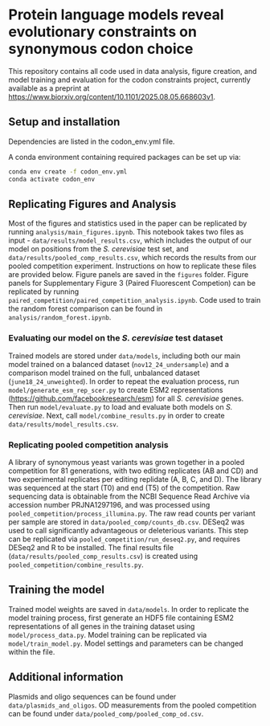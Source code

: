 # Protein language models reveal evolutionary constraints on synonymous codon choice

This repository contains all code used in data analysis, figure creation, and model training and evaluation for the codon constraints project, currently available as a preprint at https://www.biorxiv.org/content/10.1101/2025.08.05.668603v1.

## Setup and installation
Dependencies are listed in the codon_env.yml file.

A conda environment containing required packages can be set up via:

```bash
conda env create -f codon_env.yml
conda activate codon_env
```

## Replicating Figures and Analysis
Most of the figures and statistics used in the paper can be replicated by running `analysis/main_figures.ipynb`. 
This notebook takes two files as input - `data/results/model_results.csv`, which includes the output of our model on positions from the _S. cerevisiae_ test set, and `data/results/pooled_comp_results.csv`, 
which records the results from our pooled competition experiment. Instructions on how to replicate these files are provided below.
Figure panels are saved in the `figures` folder. Figure panels for Supplementary Figure 3 (Paired Fluorescent Competion) can be replicated by running `paired_competition/paired_competition_analysis.ipynb`.
Code used to train the random forest comparison can be found in `analysis/random_forest.ipynb`.

### Evaluating our model on the _S. cerevisiae_ test dataset
Trained models are stored under `data/models`, including both our main model trained on a balanced dataset (`nov12_24_undersample`) and a comparison model trained on the full, unbalanced dataset (`june18_24_unweighted`).
In order to repeat the evaluation process, run `model/generate_esm_rep_scer.py` to create ESM2 representations (https://github.com/facebookresearch/esm) for all _S. cerevisiae_ genes. 
Then run `model/evaluate.py` to load and evaluate both models on _S. cerevisiae_. Next, call `model/combine_results.py` in order to create `data/results/model_results.csv`. 

### Replicating pooled competition analysis
A library of synonymous yeast variants was grown together in a pooled competition for 81 generations, with two editing replicates (AB and CD) and two experimental replicates per editing replidate (A, B, C, and D). The library was sequenced at the start (T0) and end (T5) of the competition. Raw sequencing data is obtainable from the NCBI Sequence Read Archive via accession number PRJNA1297196, and was processed using `pooled_competition/process_illumina.py`. The raw read counts per variant per sample are stored in `data/pooled_comp/counts_db.csv`.
DESeq2 was used to call significantly advantageous or deleterious variants. This step can be replicated via `pooled_competition/run_deseq2.py`, and requires DESeq2 and R to be installed.
The final results file (`data/results/pooled_comp_results.csv`) is created using `pooled_competition/combine_results.py`.

## Training the model
Trained model weights are saved in `data/models`. In order to replicate the model training process, first generate an HDF5 file containing ESM2 representations of all genes in the training dataset using `model/process_data.py`. 
Model training can be replicated via `model/train_model.py`. Model settings and parameters can be changed within the file. 

## Additional information
Plasmids and oligo sequences can be found under `data/plasmids_and_oligos`. OD measurements from the pooled competition can be found under `data/pooled_comp/pooled_comp_od.csv`.


